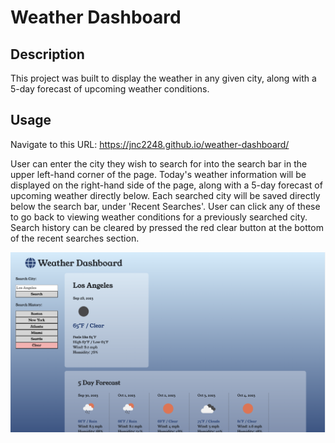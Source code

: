 # Weather Dashboard

## Description

This project was built to display the weather in any given city, along with a 5-day forecast of upcoming weather conditions.

## Usage

Navigate to this URL: https://jnc2248.github.io/weather-dashboard/

User can enter the city they wish to search for into the search bar in the upper left-hand corner of the page. Today's weather information will be displayed on the right-hand side of the page, along with a 5-day forecast of upcoming weather directly below. Each searched city will be saved directly below the search bar, under 'Recent Searches'. User can click any of these to go back to viewing weather conditions for a previously searched city. Search history can be cleared by pressed the red clear button at the bottom of the recent searches section.

![Screenshot of Weather Dashboard](./assets/images/weather-dash-screenshot.png)
